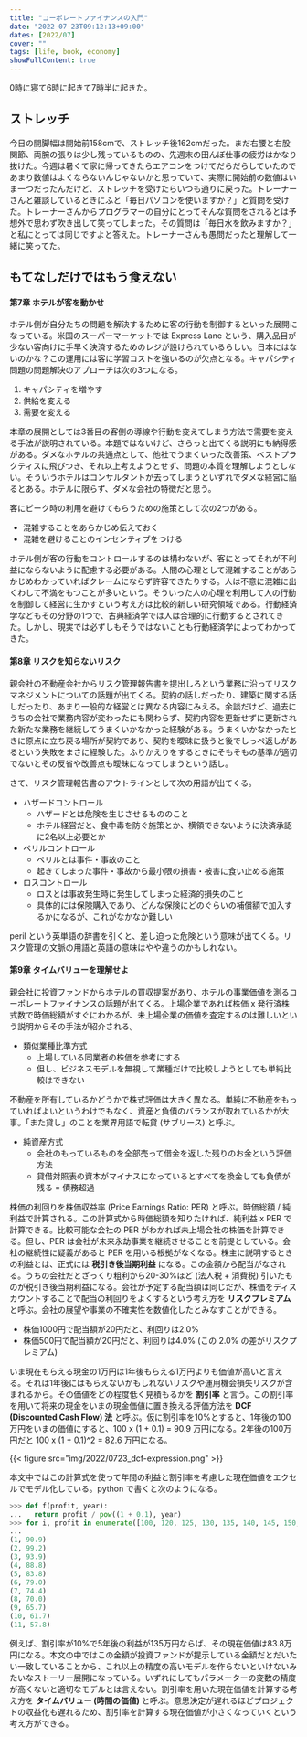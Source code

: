 ```yaml
---
title: "コーポレートファイナンスの入門"
date: "2022-07-23T09:12:13+09:00"
dates: [2022/07]
cover: ""
tags: [life, book, economy]
showFullContent: true
---
```


0時に寝て6時に起きて7時半に起きた。

## ストレッチ

今日の開脚幅は開始前158cmで、ストレッチ後162cmだった。まだ右腰と右股関節、両腕の張りは少し残っているものの、先週末の田んぼ仕事の疲労はかなり抜けた。今週は暑くて家に帰ってきたらエアコンをつけてだらだらしていたのであまり数値はよくならないんじゃないかと思っていて、実際に開始前の数値はいま一つだったんだけど、ストレッチを受けたらいつも通りに戻った。トレーナーさんと雑談しているときにふと「毎日パソコンを使いますか？」と質問を受けた。トレーナーさんからプログラマーの自分にとってそんな質問をされるとは予想外で思わず吹き出して笑ってしまった。その質問は「毎日水を飲みますか？」と私にとっては同じですよと答えた。トレーナーさんも愚問だったと理解して一緒に笑ってた。

## もてなしだけではもう食えない

#### 第7章 ホテルが客を動かせ

ホテル側が自分たちの問題を解決するために客の行動を制御するといった展開になっている。米国のスーパーマーケットでは Express Lane という、購入品目が少ない客向けに手早く決済するためのレジが設けられているらしい。日本にはないのかな？この運用には客に学習コストを強いるのが欠点となる。キャパシティ問題の問題解決のアプローチは次の3つになる。

1. キャパシティを増やす
1. 供給を変える
1. 需要を変える

本章の展開としては3番目の客側の導線や行動を変えてしまう方法で需要を変える手法が説明されている。本題ではないけど、さらっと出てくる説明にも納得感がある。ダメなホテルの共通点として、他社でうまくいった改善策、ベストプラクティスに飛びつき、それ以上考えようとせず、問題の本質を理解しようとしない。そういうホテルはコンサルタントが去ってしまうといずれでダメな経営に陥るとある。ホテルに限らず、ダメな会社の特徴だと思う。

客にピーク時の利用を避けてもらうための施策として次の2つがある。

* 混雑することをあらかじめ伝えておく
* 混雑を避けることのインセンティブをつける

ホテル側が客の行動をコントロールするのは構わないが、客にとってそれが不利益にならないように配慮する必要がある。人間の心理として混雑することがあらかじめわかっていればクレームにならず許容できたりする。人は不意に混雑に出くわして不満をもつことが多いという。そういった人の心理を利用して人の行動を制御して経営に生かすという考え方は比較的新しい研究領域である。行動経済学などもその分野の1つで、古典経済学では人は合理的に行動するとされてきた。しかし、現実では必ずしもそうではないことも行動経済学によってわかってきた。

#### 第8章 リスクを知らないリスク

親会社の不動産会社からリスク管理報告書を提出しろという業務に沿ってリスクマネジメントについての話題が出てくる。契約の話しだったり、建築に関する話しだったり、あまり一般的な経営とは異なる内容にみえる。余談だけど、過去にうちの会社で業務内容が変わったにも関わらず、契約内容を更新せずに更新された新たな業務を継続してうまくいかなかった経験がある。うまくいかなかったときに原点に立ち戻る場所が契約であり、契約を曖昧に扱うと後でしっぺ返しがあるという失敗をまさに経験した。ふりかえりをするときにそもそもの基準が適切でないとその反省や改善点も曖昧になってしまうという話し。

さて、リスク管理報告書のアウトラインとして次の用語が出てくる。

* ハザードコントロール
  * ハザードとは危険を生じさせるもののこと
  * ホテル経営だと、食中毒を防ぐ施策とか、横領できないように決済承認に2名以上必要とか
* ペリルコントロール
  * ペリルとは事件・事故のこと
  * 起きてしまった事件・事故から最小限の損害・被害に食い止める施策
* ロスコントロール
  * ロスとは事故発生時に発生してしまった経済的損失のこと
  * 具体的には保険購入であり、どんな保険にどのぐらいの補償額で加入するかになるが、これがなかなか難しい

peril という英単語の辞書を引くと、差し迫った危険という意味が出てくる。リスク管理の文脈の用語と英語の意味はやや違うのかもしれない。

#### 第9章 タイムバリューを理解せよ

親会社に投資ファンドからホテルの買収提案があり、ホテルの事業価値を測るコーポレートファイナンスの話題が出てくる。上場企業であれば株価 x 発行済株式数で時価総額がすぐにわかるが、未上場企業の価値を査定するのは難しいという説明からその手法が紹介される。

* 類似業種比準方式
  * 上場している同業者の株価を参考にする
  * 但し、ビジネスモデルを無視して業種だけで比較しようとしても単純比較はできない

不動産を所有しているかどうかで株式評価は大きく異なる。単純に不動産をもっていればよいというわけでもなく、資産と負債のバランスが取れているかが大事。「また貸し」のことを業界用語で転貸 (サブリース) と呼ぶ。

* 純資産方式
  * 会社のもっているものを全部売って借金を返した残りのお金という評価方法
  * 貸借対照表の資本がマイナスになっているとすべてを換金しても負債が残る = 債務超過

株価の利回りを株価収益率 (Price Earnings Ratio: PER) と呼ぶ。時価総額 / 純利益で計算される。この計算式から時価総額を知りたければ、純利益 x PER で計算できる。比較可能な会社の PER がわかれば未上場会社の株価を計算できる。但し、PER は会社が未来永劫事業を継続させることを前提としている。会社の継続性に疑義があると PER を用いる根拠がなくなる。株主に説明するときの利益とは、正式には **税引き後当期利益** になる。この金額から配当がなされる。うちの会社だとざっくり粗利から20-30%ほど (法人税 + 消費税) 引いたものが税引き後当期利益になる。会社が予定する配当額は同じだが、株価をディスカウントすることで配当の利回りをよくするという考え方を **リスクプレミアム** と呼ぶ。会社の展望や事業の不確実性を数値化したとみなすことができる。

* 株価1000円で配当額が20円だと、利回りは2.0%
* 株価500円で配当額が20円だと、利回りは4.0% (この 2.0% の差がリスクプレミアム)

いま現在もらえる現金の1万円は1年後もらえる1万円よりも価値が高いと言える。それは1年後にはもらえないかもしれないリスクや運用機会損失リスクが含まれるから。その価値をどの程度低く見積もるかを **割引率** と言う。この割引率を用いて将来の現金をいまの現金価値に置き換える評価方法を **DCF (Discounted Cash Flow) 法** と呼ぶ。仮に割引率を10%とすると、1年後の100万円をいまの価値にすると、100 x (1 + 0.1) = 90.9 万円になる。2年後の100万円だと 100 x (1 + 0.1)^2 = 82.6 万円になる。

{{< figure src="img/2022/0723_dcf-expression.png" >}}

本文中ではこの計算式を使って年間の利益と割引率を考慮した現在価値をエクセルでモデル化している。python で書くと次のようになる。

```python
>>> def f(profit, year):
...   return profit / pow((1 + 0.1), year)
>>> for i, profit in enumerate([100, 120, 125, 130, 135, 140, 145, 150, 155, 160, 165], 1): i, round(f(profit, i), 1)
... 
(1, 90.9)
(2, 99.2)
(3, 93.9)
(4, 88.8)
(5, 83.8)
(6, 79.0)
(7, 74.4)
(8, 70.0)
(9, 65.7)
(10, 61.7)
(11, 57.8)
```

例えば、割引率が10%で5年後の利益が135万円ならば、その現在価値は83.8万円になる。本文の中ではこの金額が投資ファンドが提示している金額だとだいたい一致していることから、これ以上の精度の高いモデルを作らないといけないみたいなストーリー展開になっている。いずれにしてもパラメーターの変数の精度が高くないと適切なモデルとは言えない。割引率を用いた現在価値を計算する考え方を **タイムバリュー (時間の価値)** と呼ぶ。意思決定が遅れるほどプロジェクトの収益化も遅れるため、割引率を計算する現在価値が小さくなっていくという考え方ができる。
